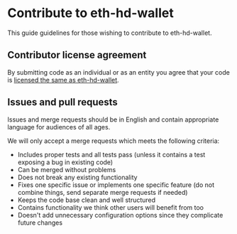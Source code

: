 # Contribute to eth-hd-wallet

This guide guidelines for those wishing to contribute to eth-hd-wallet.

## Contributor license agreement

By submitting code as an individual or as an entity you agree that your code is [licensed the same as eth-hd-wallet](README.md).

## Issues and pull requests

Issues and merge requests should be in English and contain appropriate language for audiences of all ages.

We will only accept a merge requests which meets the following criteria:

* Includes proper tests and all tests pass (unless it contains a test exposing a bug in existing code)
* Can be merged without problems
* Does not break any existing functionality
* Fixes one specific issue or implements one specific feature (do not combine things, send separate merge requests if needed)
* Keeps the code base clean and well structured
* Contains functionality we think other users will benefit from too
* Doesn't add unnecessary configuration options since they complicate future changes
